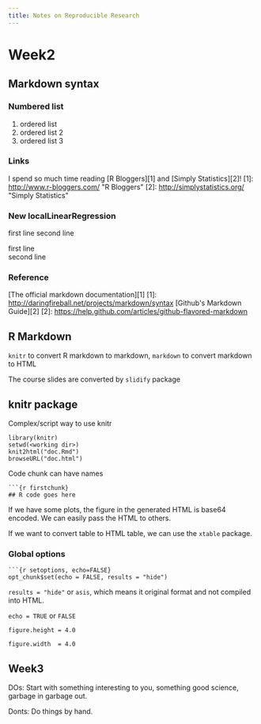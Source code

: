 ```yaml
---
title: Notes on Reproducible Research
---
```


# Week2

## Markdown syntax

### Numbered list
1. ordered list
2. ordered list 2
3. ordered list 3

### Links
I spend so much time reading [R Bloggers][1] and [Simply Statistics][2]!
[1]: http://www.r-bloggers.com/ "R Bloggers"
[2]: http://simplystatistics.org/ "Simply Statistics"

### New localLinearRegression

first line
second line

first line  
second line

### Reference

[The official markdown documentation][1]
[1]: http://daringfireball.net/projects/markdown/syntax
[Github's Markdown Guide][2]
[2]: https://help.github.com/articles/github-flavored-markdown

## R Markdown

`knitr` to convert R markdown to markdown, `markdown` to convert markdown to
HTML

The course slides are converted by `slidify` package

## knitr package

Complex/script way to use knitr
```{r}
library(knitr)
setwd(<working dir>)
knit2html("doc.Rmd")
browseURL("doc.html")
```

Code chunk can have names
```
```{r firstchunk}
## R code goes here
```

If we have some plots, the figure in the generated HTML is base64 encoded.
We can easily pass the HTML to others.

If we want to convert table to HTML table, we can use the `xtable` package.

### Global options

```
```{r setoptions, echo=FALSE}
opt_chunk$set(echo = FALSE, results = "hide")
```

`results = "hide"` or `asis`, which means it original format and not compiled into HTML.

`echo = TRUE` or `FALSE`

`figure.height = 4.0`

`figure.width  = 4.0`

## Week3

DOs:
Start with something interesting to you, something good science, garbage in garbage out.

Donts:
Do things by hand.
